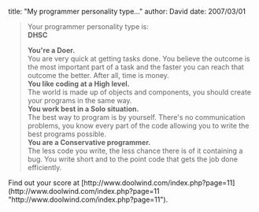 
title: "My programmer personality type..."
author: David
date: 2007/03/01

<blockquote> 
Your programmer personality type is:<br><b>DHSC</b>  

<b>You're a Doer.</b><br>You are very quick at getting tasks done. You believe the outcome is the most important part of a task and the faster you can reach that outcome the better. After all, time is money.<br><b>You like coding at a High level.</b><br>The world is made up of objects and components, you should create your programs in the same way.<br><b>You work best in a Solo situation.</b><br>The best way to program is by yourself. There's no communication problems, you know every part of the code allowing you to write the best programs possible.<br><b>You are a Conservative programmer.</b><br>The less code you write, the less chance there is of it containing a bug. You write short and to the point code that gets the job done efficiently.
</blockquote> 
Find out your score at [http://www.doolwind.com/index.php?page=11](http://www.doolwind.com/index.php?page=11 "http://www.doolwind.com/index.php?page=11").
